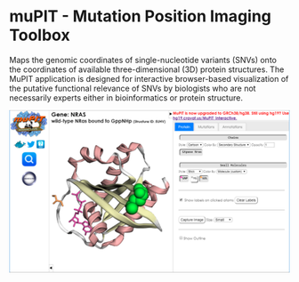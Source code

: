 # muPIT - Mutation Position Imaging Toolbox 

Maps the genomic coordinates of single-nucleotide variants (SNVs) onto the coordinates of available three-dimensional (3D) protein structures. The MuPIT application is designed for interactive browser-based visualization of the putative functional relevance of SNVs by biologists who are not necessarily experts either in bioinformatics or protein structure.

![Screenshot](mupit_screenshot_1.png)
<br />